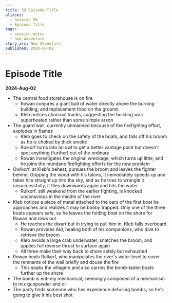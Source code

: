 ```yaml
---
title: 59 Episode Title
aliases:
  - Session 59
  - Episode Title
tags:
  - session_notes
  - new_adventure
story_arc: New Adventure
published: 2024-08-02
---
```

# Episode Title
**2024-Aug-02**

- The central food storehouse is on fire
	- Rowan conjures a giant ball of water directly above the burning building, and replacement food on the ground
	- Kleb notices charcoal tracks, suggesting the building was superheated rather than some simple arson
- The guard wall, currently unmanned because of the firefighting effort, explodes in flames
	- Kleb goes to check on the safety of the boats, and falls off his broom as he is choked by thick smoke
	- Rulkorf turns into an owl to get a better vantage point but doesn't spot anything (further) out of the ordinary
	- Rowan investigates the original wreckage, which turns up little, and he joins the mundane firefighting efforts for the new problem
- Owlkorf, at Kleb's behest, pursues the broom and leaves the fighter behind. Gripping the wood with his talons, it immediately speeds up and takes him straight up into the sky, and as he tries to wrangle it unsuccessfully, it flies downwards again and hits the water
	- Rulkorf. still weakend from the earlier fighting, is knocked unconscious in the middle of the river
- Kleb notices a piece of metal attached to the oars of the first boat he approaches and realizes it may be booby trapped. Only one of the three boats appears safe, so he leaves the folding boat on the shore for Rowan and rows out
	- He reaches the dwarf but in trying to pull him in, Kleb falls overboard
	- Rowan provides Aid, healing both of his companions, who dive to retrieve the broom
	- Kleb avoids a large crab underwater, snatches the broom, and applies full reverse thrust to surface again
	- All three make their way back to shore safely but exhausted
- Rowan heals Rulkorf, who manipulates the river's water level to cover the remnants of the wall briefly and douse the fire
	- This soaks the villagers and also carries the bomb-laden boats further up the shore
- The bomb is entirely mechanical, seemingly composed of a mechanism to mix gunpowder and oil
- The party finds someone who has experience defusing bombs, so he's going to give it his best shot